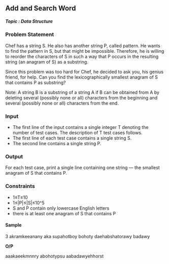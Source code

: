 <h2><div id="title">Add and Search Word</h2></div>

##### Topic : Data Structure

### Problem Statement

<div id="problem_statement">
Chef has a string S. He also has another string P, called pattern. He wants to find the pattern in S, but that might be impossible. Therefore, he is willing to reorder the characters of S in such a way that P occurs in the resulting string (an anagram of S) as a substring.

Since this problem was too hard for Chef, he decided to ask you, his genius friend, for help. Can you find the lexicographically smallest anagram of S that contains P as substring?

Note: A string B is a substring of a string A if B can be obtained from A by deleting several (possibly none or all) characters from the beginning and several (possibly none or all) characters from the end.
</div>

### Input

- The first line of the input contains a single integer T denoting the number of test cases. The description of T test cases follows.
- The first line of each test case contains a single string S.
- The second line contains a single string P.

### Output

For each test case, print a single line containing one string ― the smallest anagram of S that contains P.

### Constraints

- 1≤T≤10
- 1≤|P|≤|S|≤10^5
- S and P contain only lowercase English letters
- there is at least one anagram of S that contains P

#### Sample

3
akramkeeanany
aka
supahotboy
bohoty
daehabshatorawy
badawy

__O/P__

aaakaeekmnnry
abohotypsu
aabadawyehhorst